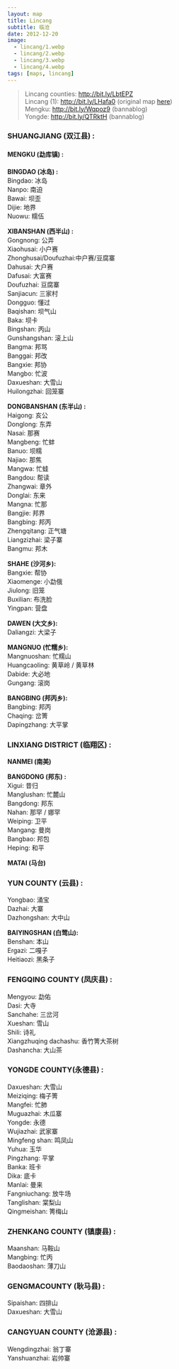 ```yaml
---
layout: map
title: Lincang
subtitle: 临沧
date: 2012-12-20
image:
  - lincang/1.webp
  - lincang/2.webp
  - lincang/3.webp
  - lincang/4.webp
tags: [maps, lincang]
---
```

> Lincang counties: <http://bit.ly/LbtEPZ>\
> Lincang (1): <http://bit.ly/LHafa0> (original map [here](http://www.puercn.com/puerchazs/peczs/23826.html))\
> Mengku: <http://bit.ly/Wqpoz9> (bannablog)\
> Yongde: <http://bit.ly/QTRktH> (bannablog)

<h3 class="red">SHUANGJIANG (双江县) :</h3>

<h4>MENGKU (勐库镇) :</h4>

<b>BINGDAO (冰岛) :</b>\
Bingdao: 冰岛\
Nanpo: 南迫\
Bawai: 坝歪\
Dijie: 地界\
Nuowu: 糯伍

<b>XIBANSHAN (西半山) :</b>\
Gongnong: 公弄\
Xiaohusai: 小户赛\
Zhonghusai/Doufuzhai:中户赛/豆腐寨\
Dahusai: 大户赛\
Dafusai: 大富赛\
Doufuzhai: 豆腐寨\
Sanjiacun: 三家村\
Dongguo: 懂过\
Baqishan: 坝气山\
Baka: 坝卡\
Bingshan: 丙山\
Gunshangshan: 滚上山\
Bangma: 邦骂\
Banggai: 邦改\
Bangxie: 邦协\
Mangbo: 忙波\
Daxueshan: 大雪山\
Huilongzhai: 回笼寨

<b>DONGBANSHAN (东半山) :</b>\
Haigong: 亥公\
Donglong: 东弄\
Nasai: 那赛\
Mangbeng: 忙蚌\
Banuo: 坝糯\
Najiao: 那焦\
Mangwa: 忙蛙\
Bangdou: 帮读\
Zhangwai: 章外\
Donglai: 东来\
Mangna: 忙那\
Bangjie: 邦界\
Bangbing: 邦丙\
Zhengqitang: 正气塘\
Liangzizhai: 梁子寨\
Bangmu: 邦木

<b>SHAHE (沙河乡):</b>\
Bangxie: 帮协\
Xiaomenge: 小勐俄\
Jiulong: 旧笼\
Buxilian: 布洗脸\
Yingpan: 营盘

<b>DAWEN (大文乡):</b>\
Daliangzi: 大梁子

<b>MANGNUO (忙糯乡):</b>\
Mangnuoshan: 忙糯山\
Huangcaoling: 黄草岭 / 黄草林\
Dabide: 大必地\
Gungang: 滚岗

<b>BANGBING (邦丙乡):</b>\
Bangbing: 邦丙\
Chaqing: 岔箐\
Dapingzhang: 大平掌

<h3 class="red">LINXIANG DISTRICT (临翔区) :</h3>

<b>NANMEI (南美)</b>

<b>BANGDONG (邦东) :</b>\
Xigui: 昔归\
Manglushan: 忙麓山\
Bangdong: 邦东\
Nahan: 那罕 / 娜罕\
Weiping: 卫平\
Mangang: 曼岗\
Bangbao: 邦包\
Heping: 和平

<b>MATAI (马台)</b>

<h3 class="red">YUN COUNTY (云县) :</h3>

Yongbao: 涌宝\
Dazhai: 大寨\
Dazhongshan: 大中山

<b>BAIYINGSHAN (白莺山):</b>\
Benshan: 本山\
Ergazi: 二嘎子\
Heitiaozi: 黑条子

<h3 class="red">FENGQING COUNTY (凤庆县) :</h3>

Mengyou: 勐佑\
Dasi: 大寺\
Sanchahe: 三岔河\
Xueshan: 雪山\
Shili: 诗礼\
Xiangzhuqing dachashu: 香竹箐大茶树\
Dashancha: 大山茶

<h3 class="red">YONGDE COUNTY(永德县) :</h3>

Daxueshan: 大雪山\
Meiziqing: 梅子箐\
Mangfei: 忙肺\
Muguazhai: 木瓜寨\
Yongde: 永德\
Wujiazhai: 武家寨\
Mingfeng shan: 鸣凤山\
Yuhua: 玉华\
Pingzhang: 平掌\
Banka: 班卡\
Dika: 底卡\
Manlai: 曼来\
Fangniuchang: 放牛场\
Tanglishan: 棠梨山\
Qingmeishan: 箐梅山

<h3 class="red">ZHENKANG COUNTY (镇康县) :</h3>

Maanshan: 马鞍山\
Mangbing: 忙丙\
Baodaoshan: 薄刀山

<h3 class="red">GENGMACOUNTY (耿马县) :</h3>

Sipaishan: 四排山\
Daxueshan: 大雪山

<h3 class="red">CANGYUAN COUNTY (沧源县) :</h3>

Wengdingzhai: 翁丁寨\
Yanshuanzhai: 岩帅寨